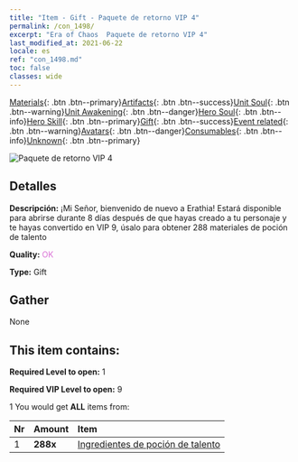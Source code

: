 ```yaml
---
title: "Item - Gift - Paquete de retorno VIP 4"
permalink: /con_1498/
excerpt: "Era of Chaos  Paquete de retorno VIP 4"
last_modified_at: 2021-06-22
locale: es
ref: "con_1498.md"
toc: false
classes: wide
---
```

 [Materials](/ItemsES/){: .btn .btn--primary}[Artifacts](/ItemsES/Artifacts/){: .btn .btn--success}[Unit Soul](/ItemsES/UnitSoul/){: .btn .btn--warning}[Unit Awakening](/ItemsES/UnitAwakening/){: .btn .btn--danger}[Hero Soul](/ItemsES/HeroSoul/){: .btn .btn--info}[Hero Skill](/ItemsES/HeroSkill/){: .btn .btn--primary}[Gift](/ItemsES/Gift/){: .btn .btn--success}[Event related](/ItemsES/Events/){: .btn .btn--warning}[Avatars](/ItemsES/Avatars/){: .btn .btn--danger}[Consumables](/ItemsES/Consumables/){: .btn .btn--info}[Unknown](/ItemsES/Unknown/){: .btn .btn--primary}

 ![Paquete de retorno VIP 4](/images/t/i_905001.png)

## Detalles
 **Descripción:** ¡Mi Señor, bienvenido de nuevo a Erathia! Estará disponible para abrirse durante 8 días después de que hayas creado a tu personaje y te hayas convertido en VIP 9, úsalo para obtener 288 materiales de poción de talento

 **Quality:** <span style="color: #DA70D6">OK</span>

 **Type:** Gift

## Gather

  None

## This item contains:

 **Required Level to open:** 1

 **Required VIP Level to open:** 9

 1 You would get **ALL** items  from:

  | Nr | Amount |     Item    |
  |:---|:-------|:------------|
  | 1 |  **288x** | [Ingredientes de poción de talento](/ItemsES/con_1120/) |  | 
